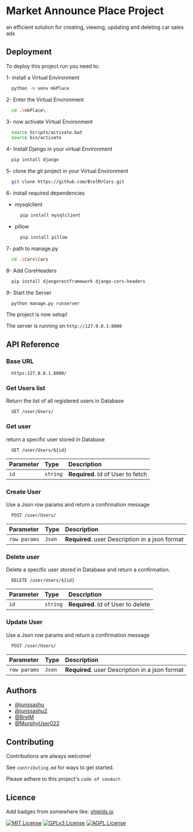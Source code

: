 
# Market Announce Place Project

an efficient solution for creating, viewing, updating and deleting car sales ads

## Deployment

To deploy this project run you need to:

1- install a Virtual Environment

```bash
  python -m venv mkPlace
```

2- Enter the Virtual Environment 

```bash
  cd .\mkPlace\
```
3- now activate Virtual Environment

```bash
  source Scripts/activate.bat
  source bin/activate
```

4- Install Django in your virtual Environment

```bash
  pip install django
```

5- clone the git project in your Virtual  Environment

```bash
  git clone https://github.com/BrelM/Cars.git
```

6- install required dependencies

- mysqlclient

  ```bash
    pip install mysqlclient
  ```

- pillow

  ```bash
    pip install pillow
  ```

7- path to manage.py

```bash
  cd .\Cars\Cars
```

8- Add CoreHeaders

```bash
  pip install djangorestframework django-cors-headers
```


9- Start the Server

```bash
  python manage.py runserver
```

The project is now setup!

The server is running on 
`http://127.0.0.1:8000`

## API Reference

### Base URL

```http
  https:127.0.0.1.8000/
```

### Get Users list

Return the list of all registered users in Database

```http
  GET /user/Users/
```

### Get user

return a specific user stored in Database

```http
  GET /user/Users/${id}
```

| Parameter | Type     | Description                       |
| :-------- | :------- | :-------------------------------- |
| `id`      | `string` | **Required**. Id of User to fetch |

### Create User

Use a Json row params and return a confirmation message

```http
  POST /user/Users/
```

| Parameter | Type     | Description                       |
| :-------- | :------- | :-------------------------------- |
| `row params`      | `Json` | **Required**. user Description in a json format |

### Delete user

Delete a specific user stored in Database and return a confirmation.

```http
  DELETE /user/Users/${id}
```

| Parameter | Type     | Description                       |
| :-------- | :------- | :-------------------------------- |
| `id`      | `string` | **Required**. Id of User to delete |

### Update User

Use a Json row params and return a confirmation message

```http
  POST /user/Users/
```

| Parameter | Type     | Description                       |
| :-------- | :------- | :-------------------------------- |
| `row params`      | `Json` | **Required**. user Description in a json format |

## Authors

- [@junssashu](https://www.github.com/junssashu)
- [@junssashu2](https://www.github.com/junssashu2)
- [@BrelM](https://www.github.com/BrelM)
- [@MurphyUser022](https://www.github.com/MurphyUser022)

## Contributing

Contributions are always welcome!

See `contributing.md` for ways to get started.

Please adhere to this project's `code of conduct`.

## Licence

Add badges from somewhere like: [shields.io](https://shields.io/)

[![MIT License](https://img.shields.io/badge/License-MIT-green.svg)](https://choosealicense.com/licenses/mit/)
[![GPLv3 License](https://img.shields.io/badge/License-GPL%20v3-yellow.svg)](https://opensource.org/licenses/)
[![AGPL License](https://img.shields.io/badge/license-AGPL-blue.svg)](http://www.gnu.org/licenses/agpl-3.0)
